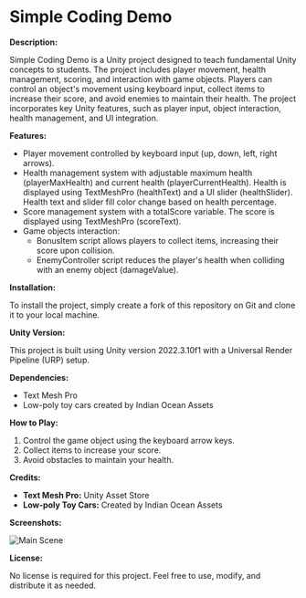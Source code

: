 # Simple Coding Demo

**Description:**

Simple Coding Demo is a Unity project designed to teach fundamental Unity concepts to students. The project includes player movement, health management, scoring, and interaction with game objects. Players can control an object's movement using keyboard input, collect items to increase their score, and avoid enemies to maintain their health. The project incorporates key Unity features, such as player input, object interaction, health management, and UI integration.

**Features:**

- Player movement controlled by keyboard input (up, down, left, right arrows).
- Health management system with adjustable maximum health (playerMaxHealth) and current health (playerCurrentHealth). Health is displayed using TextMeshPro (healthText) and a UI slider (healthSlider). Health text and slider fill color change based on health percentage.
- Score management system with a totalScore variable. The score is displayed using TextMeshPro (scoreText).
- Game objects interaction:
    - BonusItem script allows players to collect items, increasing their score upon collision.
    - EnemyController script reduces the player's health when colliding with an enemy object (damageValue).

**Installation:**

To install the project, simply create a fork of this repository on Git and clone it to your local machine.

**Unity Version:**

This project is built using Unity version 2022.3.10f1 with a Universal Render Pipeline (URP) setup.

**Dependencies:**

- Text Mesh Pro
- Low-poly toy cars created by Indian Ocean Assets

**How to Play:**

1. Control the game object using the keyboard arrow keys.
2. Collect items to increase your score.
3. Avoid obstacles to maintain your health.

**Credits:**

- **Text Mesh Pro:** Unity Asset Store
- **Low-poly Toy Cars:** Created by Indian Ocean Assets

**Screenshots:**

![Main Scene](https://github.com/virtualosus/Cube-Coding-Demo/blob/master/GitHub%20Screenshots/MainScene.png)

**License:**

No license is required for this project. Feel free to use, modify, and distribute it as needed.
